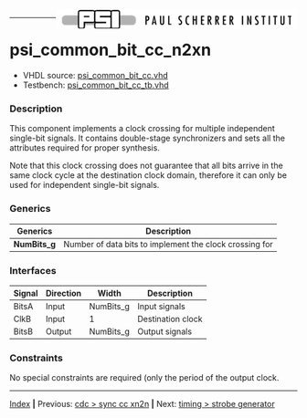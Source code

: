 
<img align="right" src="../psi_logo.png">

***
# psi_common_bit_cc_n2xn

- VHDL source: [psi_common_bit_cc.vhd](../../hdl/psi_common_bit_cc.vhd)
- Testbench: [psi_common_bit_cc_tb.vhd](../../testbench/psi_common_bit_cc_tb/psi_common_bit_cc_tb.vhd)

### Description

This component implements a clock crossing for multiple independent single-bit signals. It contains double-stage synchronizers and sets all the attributes required for proper synthesis.

Note that this clock crossing does not guarantee that all bits arrive in the same clock cycle at the destination clock domain, therefore it can only be used for independent single-bit signals.

### Generics

Generics       | Description
---------------|------------
**NumBits\_g** | Number of data bits to implement the clock crossing for

### Interfaces

Signal        |Direction  |Width       |Description
--------------|-----------|------------|-------------------
BitsA         |Input      |NumBits\_g  |Input signals
ClkB          |Input      |1           |Destination clock
BitsB         |Output     |NumBits\_g  |Output signals

### Constraints

No special constraints are required (only the period of the output clock.

***
[Index](../psi_common_index.md) **|** Previous: [cdc > sync cc xn2n](../ch5_cc/ch5_5_sync_cc_xn2n.md) **|** Next: [timing > strobe generator](../ch6_timing/ch6_1_strobe_generator.md)
